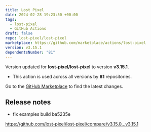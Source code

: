 ```yaml
---
title: Lost Pixel
date: 2024-02-28 19:23:50 +00:00
tags:
  - lost-pixel
  - GitHub Actions
draft: false
repo: lost-pixel/lost-pixel
marketplace: https://github.com/marketplace/actions/lost-pixel
version: v3.15.1
dependentsNumber: "81"
---
```



Version updated for **lost-pixel/lost-pixel** to version **v3.15.1**.
- This action is used across all versions by **81** repositories.

Go to the [GitHub Marketplace](https://github.com/marketplace/actions/lost-pixel) to find the latest changes.

## Release notes

- fix examples build  ba5235e

https://github.com/lost-pixel/lost-pixel/compare/v3.15.0...v3.15.1
